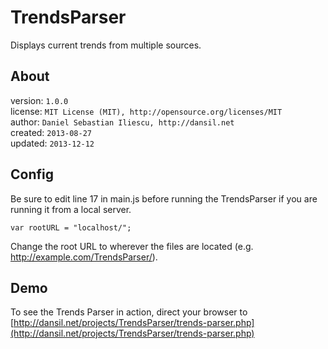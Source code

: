 TrendsParser
============

Displays current trends from multiple sources.

About
------------------

version: `1.0.0`  
license: `MIT License (MIT), http://opensource.org/licenses/MIT`  
author: `Daniel Sebastian Iliescu, http://dansil.net`  
created: `2013-08-27`  
updated: `2013-12-12`

Config
------

Be sure to edit line 17 in main.js before running the TrendsParser if you are running it from a local server.

    var rootURL = "localhost/";

Change the root URL to wherever the files are located (e.g. http://example.com/TrendsParser/).

Demo
------------------

To see the Trends Parser in action, direct your browser to [http://dansil.net/projects/TrendsParser/trends-parser.php](http://dansil.net/projects/TrendsParser/trends-parser.php)
